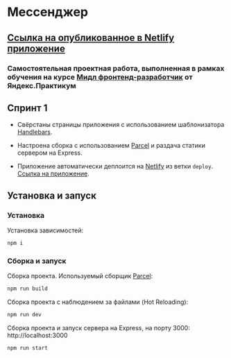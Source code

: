 # Мессенджер
## [Ссылка на oпубликованное в Netlify приложение](https://famous-sherbet-f653e5.netlify.app)

### Самостоятельная проектная работа, выполненная в рамках обучения на курсе [Мидл фронтенд-разработчик](https://praktikum.yandex.ru/middle-frontend/) от Яндекс.Практикум

## Спринт 1

* Свёрстаны  страницы приложения с использованием шаблонизатора [Handlebars](https://handlebarsjs.com/).

* Настроена сборка с использованием [Parcel](https://parceljs.org/) и раздача статики сервером на Express.

* Приложение автоматически деплоится на [Netlify](https://www.netlify.com/) из ветки `deploy`. [Ссылка на приложение](https://famous-sherbet-f653e5.netlify.app).

## Установка и запуск

### Установка

Установка зависимостей:

```bash
npm i
```

### Сборка и запуск

Сборка проекта. Используемый сборщик [Parcel](https://parceljs.org/):

```bash
npm run build
```

Сборка проекта с наблюдением за файлами (Hot Reloading):

```bash
npm run dev
```

Сборка проекта и запуск сервера на Express, на порту 3000: http://localhost:3000

```bash
npm run start
```
